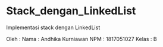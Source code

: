 # Stack_dengan_LinkedList
Implementasi stack dengan LinkedList

Oleh : 
Nama  : Andhika Kurniawan
NPM   : 1817051027
Kelas : B
